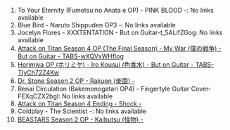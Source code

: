 01. To Your Eternity (Fumetsu no Anata e OP) - PINK BLOOD -: No links available
02. Blue Bird - Naruto Shippuden OP3 -: No links available
03. Jocelyn Flores - XXXTENTATION - But on Guitar-t_5ALifZGog: No links available
04. [Attack on Titan Season 4 OP (The Final Season) - My War (僕の戦争) - But on Guitar - TABS-wXQVxWHflog](https://drive.google.com/file/d/1tbCngxxgIVwjIwvkKqvrS38PZpppDrei/view?usp=sharing)
05. [Horimiya OP (ホリミヤ) - Iro Kousui (色香水) - But on Guitar - TABS-TIyCh72Z4Kw](https://drive.google.com/file/d/1m5DViHhF2U6kDSHOwAQzobxlz2CrUiMo/view?usp=sharing)
06. [Dr. Stone Season 2 OP - Rakuen (楽園) -](https://drive.google.com/file/d/121hZ3eMS7RdfRWcXlnB-AyyI5Z1ZPqap/view?usp=sharing)
07. Renai Circulation (Bakemonogatari OP4) - Fingertyle Guitar Cover-FEXqCZX2bgI: No links available
08. [Attack on Titan Season 4 Ending - Shock -](https://drive.google.com/file/d/1jlm_Y7_blDP48Quzbtv23UuIHsMGcxI4/view?usp=sharing)
09. Coldplay - The Scientist -: No links available
10. [BEASTARS Season 2 OP - Kaibutsu (怪物) -](https://drive.google.com/file/d/1Vn1nlzJlfoQWvQX7_ApYhTpCMPzCN-p-/view?usp=sharing)
